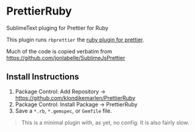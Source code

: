 # PrettierRuby
SublimeText pluging for Prettier for Ruby

This plugin runs `rbprettier` the [ruby plugin for prettier]( https://github.com/prettier/plugin-ruby).

Much of the code is copied verbatim from https://github.com/jonlabelle/SublimeJsPrettier

## Install Instructions

1. Package Control: Add Repository -> https://github.com/klondikemarlen/PrettierRuby
2. Package Control: Install Package -> PrettierRuby
3. Save a `*.rb`, `*.gemspec`, or `Gemfile` file.

> This is a minimal plugin with, as yet, no config.
> It is also fairly slow.

